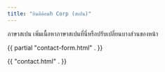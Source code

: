 ```yaml
---
title: "ยินดีต้อนh Corp (สเปน)"
---
```


ภาษาสเปน เพิ่มเนื้อหาภาษาสเปนที่นี่หรือปรับเปลี่ยนบางส่วนของหน้า

{{ partial "contact-form.html" . }}

{{ "contact.html" . }}
